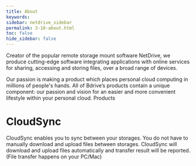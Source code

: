 ```yaml
---
title: About
keywords:
sidebar: netdrive_sidebar
permalink: 3-18-about.html
toc: false
hide_sidebar: false
---
```


Creator of the popular remote storage mount software NetDrive, we produce cutting-edge software integrating applications with online services for sharing, accessing and storing files, over a broad range of devices.

Our passion is making a product which places personal cloud computing in millions of people's hands. All of Bdrive’s products contain a unique component: our passion and vision for an easier and more convenient lifestyle within your personal cloud.
Products

CloudSync
=========

CloudSync enables you to sync between your storages. You do not have to manually download and upload files between storages. CloudSync will download and upload files automatically and transfer result will be reported. (File transfer happens on your PC/Mac)